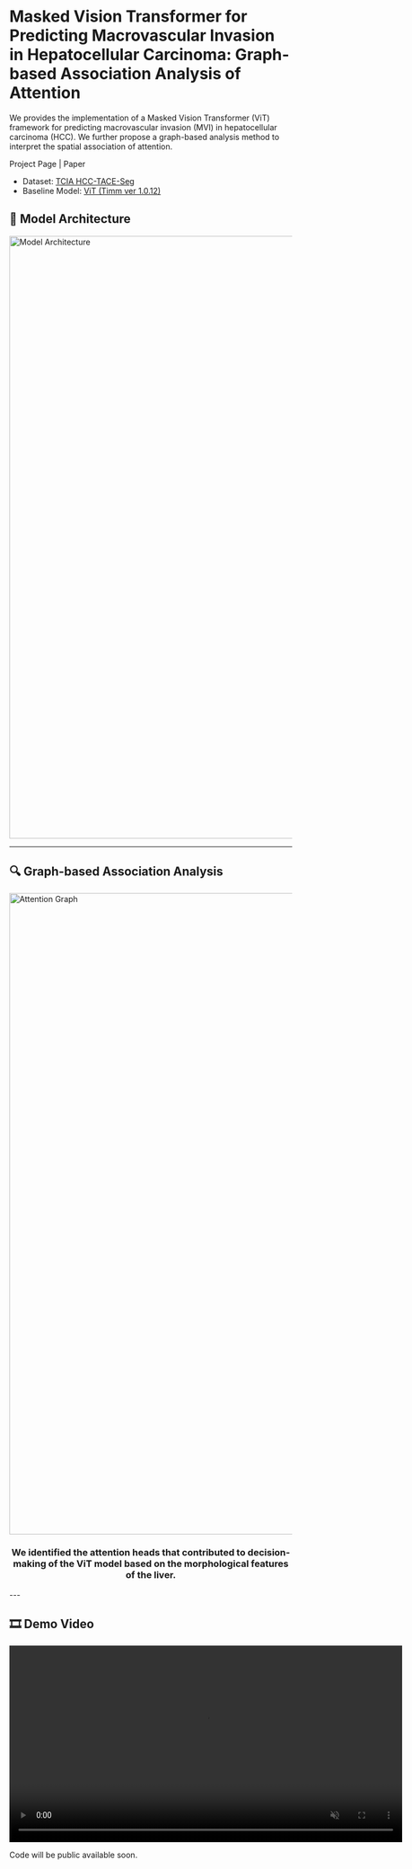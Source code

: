 # Masked Vision Transformer for Predicting Macrovascular Invasion in Hepatocellular Carcinoma: Graph-based Association Analysis of Attention

We provides the implementation of a Masked Vision Transformer (ViT) framework for predicting macrovascular invasion (MVI) in hepatocellular carcinoma (HCC). We further propose a graph-based analysis method to interpret the spatial association of attention.

Project Page | Paper

- Dataset: [TCIA HCC-TACE-Seg](https://wiki.cancerimagingarchive.net/display/Public/HCC-TACE-Seg](https://www.cancerimagingarchive.net/collection/hcc-tace-seg/))
- Baseline Model: [ViT (Timm ver 1.0.12)](https://github.com/huggingface/pytorch-image-models/blob/main/timm/models/vision_transformer.py)

## 🧠 Model Architecture

<img width="1073" alt="Model Architecture" src="https://github.com/user-attachments/assets/f4acd3e1-a788-41d2-9fdd-f31a9bb47e8c" />

---

## 🔍 Graph-based Association Analysis

<img width="1142" alt="Attention Graph" src="https://github.com/user-attachments/assets/23d4589f-cce2-415b-9be7-ee1a15ff491a" />

<h3 align="center">
  We identified the attention heads that contributed to decision-making of the ViT model based on the morphological features of the liver.
</h3>
---

## 🎞️ Demo Video

<video src="https://github.com/user-attachments/assets/db8357e4-c19c-4484-8b91-5d21d9dd99d5" autoplay loop muted playsinline width="700">
Your browser does not support the video tag.
</video>

Code will be public available soon.

